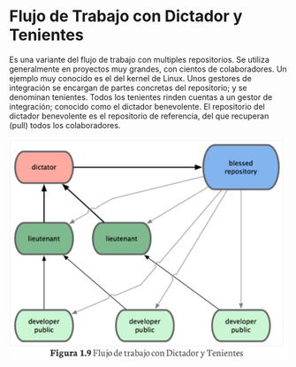 # Flujo de Trabajo con Dictador y Tenientes

Es una variante del flujo de trabajo con multiples repositorios. Se utiliza generalmente en proyectos muy grandes, con cientos de colaboradores. Un ejemplo muy conocido es el del kernel de Linux. Unos gestores de integración se encargan de partes concretas del repositorio; y se denominan tenientes. Todos los tenientes rinden cuentas a un gestor de integración; conocido como el dictador benevolente. El repositorio del dictador benevolente es el repositorio de referencia, del que recuperan (pull) todos los colaboradores.

![flujo de trabajo con dictador y tenientes](https://github.com/omarlopezgarcia/control-versiones/blob/main/src/flujo%20de%20trabajo%20con%20dictador%20y%20tenientes.PNG)
